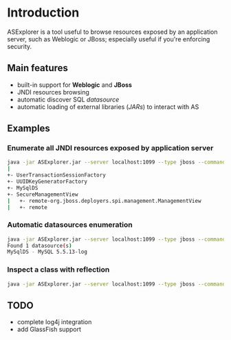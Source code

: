# Introduction #

ASExplorer is a tool useful to browse resources exposed by an application server, 
such as Weblogic or JBoss; especially useful if you're enforcing security.

## Main features ##
* built-in support for **Weblogic** and **JBoss**
* JNDI resources browsing
* automatic discover SQL *datasource*
* automatic loading of external libraries (*JARs*) to interact with AS

## Examples ##

### Enumerate all JNDI resources exposed by application server ###

```bash
java -jar ASExplorer.jar --server localhost:1099 --type jboss --command browse
|
+- UserTransactionSessionFactory
+- UUIDKeyGeneratorFactory
+- MySqlDS
+- SecureManagementView
|   +- remote-org.jboss.deployers.spi.management.ManagementView
|   +- remote
```

### Automatic datasources enumeration ###

```bash 
java -jar ASExplorer.jar --server localhost:1099 --type jboss --command enumds
Found 1 datasource(s)
MySqlDS - MySQL 5.5.13-log
```

### Inspect a class with reflection ###

```bash
java -jar ASExplorer.jar --server localhost:1099 --type jboss --command inspect --class jmx/invoker
```

## TODO ##
* complete log4j integration
* add GlassFish support
